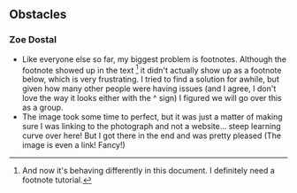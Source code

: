## Obstacles
### Zoe Dostal

* Like everyone else so far, my biggest problem is footnotes. Although the footnote showed up in the text [^1] it didn't actually show up
as a footnote below, which is very frustrating. I tried to find a solution for awhile, but given how many other people were having issues
(and I agree, I don't love the way it looks either with the ^ sign) I figured we will go over this as a group.
* The image took some time to perfect, but it was just a matter of making sure I was linking to the photograph and not a website...
steep learning curve over here! But I got there in the end and was pretty pleased (The image is even a link! Fancy!)

[^1]: And now it's behaving differently in this document. I definitely need a footnote tutorial.
